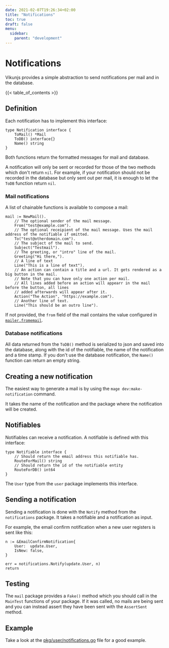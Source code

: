 ```yaml
---
date: 2021-02-07T19:26:34+02:00
title: "Notifications"
toc: true
draft: false
menu:
  sidebar:
    parent: "development"
---
```


# Notifications

Vikunjs provides a simple abstraction to send notifications per mail and in the database.

{{< table_of_contents >}}

## Definition

Each notification has to implement this interface:

```golang
type Notification interface {
    ToMail() *Mail
    ToDB() interface{}
    Name() string
}
```

Both functions return the formatted messages for mail and database.

A notification will only be sent or recorded for those of the two methods which don't return `nil`.
For example, if your notification should not be recorded in the database but only sent out per mail, it is enough to let the `ToDB` function return `nil`.

### Mail notifications

A list of chainable functions is available to compose a mail:

```golang
mail := NewMail(). 
    // The optional sender of the mail message.
    From("test@example.com").
	// The optional receipient of the mail message. Uses the mail address of the notifiable if omitted.
    To("test@otherdomain.com").
	// The subject of the mail to send.
    Subject("Testmail").
	// The greeting, or "intro" line of the mail.
    Greeting("Hi there,").
	// A line of text
    Line("This is a line of text").
	// An action can contain a title and a url. It gets rendered as a big button in the mail.
	// Note that you can have only one action per mail.
	// All lines added before an action will appearr in the mail before the button, all lines 
	// added afterwards will appear after it.
    Action("The Action", "https://example.com").
	// Another line of text.
    Line("This should be an outro line").
```

If not provided, the `from` field of the mail contains the value configured in [`mailer.fromemail`](https://vikunja.io/docs/config-options/#fromemail).

### Database notifications

All data returned from the `ToDB()` method is serialized to json and saved into the database, along with the id of the 
notifiable, the name of the notification and a time stamp.
If you don't use the database notification, the `Name()` function can return an empty string.

## Creating a new notification

The easiest way to generate a mail is by using the `mage dev:make-notification` command.

It takes the name of the notification and the package where the notification will be created.

## Notifiables

Notifiables can receive a notification.
A notifiable is defined with this interface:

```golang
type Notifiable interface {
    // Should return the email address this notifiable has.
    RouteForMail() string
    // Should return the id of the notifiable entity
    RouteForDB() int64
}
```

The `User` type from the `user` package implements this interface.

## Sending a notification

Sending a notification is done with the `Notify` method from the `notifications` package.
It takes a notifiable and a notification as input.

For example, the email confirm notification when a new user registers is sent like this:

```golang
n := &EmailConfirmNotification{
    User:  update.User,
    IsNew: false,
}

err = notifications.Notify(update.User, n)
return
```

## Testing

The `mail` package provides a `Fake()` method which you should call in the `MainTest` functions of your package.
If it was called, no mails are being sent and you can instead assert they have been sent with the `AssertSent` method.

## Example

Take a look at the [pkg/user/notifications.go](https://code.vikunja.io/api/src/branch/master/pkg/user/notifications.go) file for a good example.
